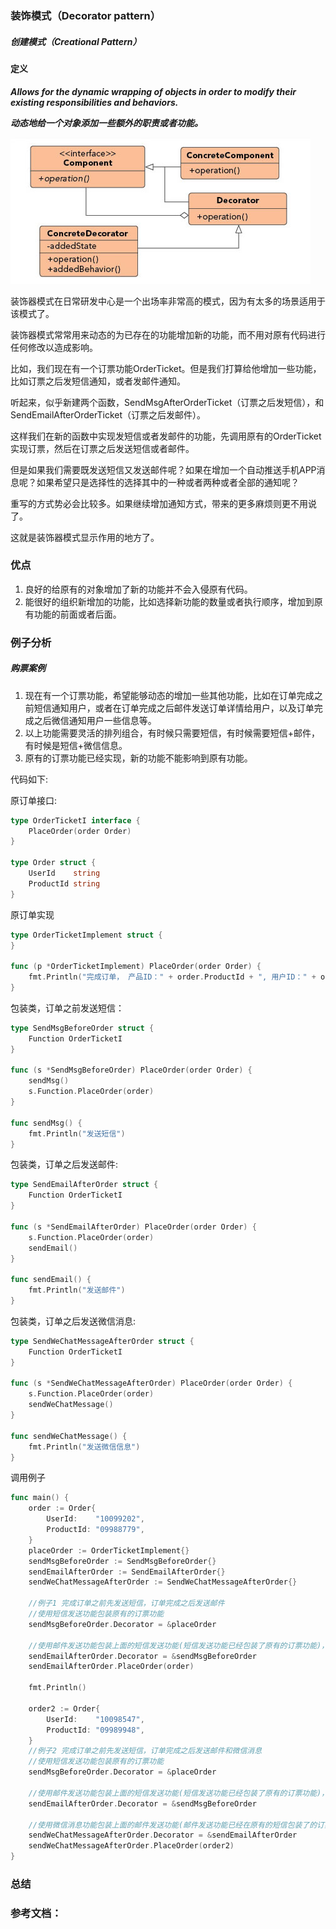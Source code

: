 ### 装饰模式（Decorator pattern）
 
##### 创建模式（Creational Pattern）
 
 
#### 定义
 
***Allows for the dynamic wrapping of objects in order to modify their existing responsibilities and behaviors.***
 
***动态地给一个对象添加一些额外的职责或者功能。***
 
![Decorator Pattern UML](https://github.com/nox60/go-design-pattern/blob/master/images/decorator_method.png)

装饰器模式在日常研发中心是一个出场率非常高的模式，因为有太多的场景适用于该模式了。

装饰器模式常常用来动态的为已存在的功能增加新的功能，而不用对原有代码进行任何修改以造成影响。

比如，我们现在有一个订票功能OrderTicket。但是我们打算给他增加一些功能，比如订票之后发短信通知，或者发邮件通知。

听起来，似乎新建两个函数，SendMsgAfterOrderTicket（订票之后发短信），和SendEmailAfterOrderTicket（订票之后发邮件）。

这样我们在新的函数中实现发短信或者发邮件的功能，先调用原有的OrderTicket实现订票，然后在订票之后发送短信或者邮件。

但是如果我们需要既发送短信又发送邮件呢？如果在增加一个自动推送手机APP消息呢？如果希望只是选择性的选择其中的一种或者两种或者全部的通知呢？

重写的方式势必会比较多。如果继续增加通知方式，带来的更多麻烦则更不用说了。

这就是装饰器模式显示作用的地方了。

### 优点
 
1. 良好的给原有的对象增加了新的功能并不会入侵原有代码。
2. 能很好的组织新增加的功能，比如选择新功能的数量或者执行顺序，增加到原有功能的前面或者后面。
 
### 例子分析
 
##### 购票案例

1. 现在有一个订票功能，希望能够动态的增加一些其他功能，比如在订单完成之前短信通知用户，或者在订单完成之后邮件发送订单详情给用户，以及订单完成之后微信通知用户一些信息等。
2. 以上功能需要灵活的排列组合，有时候只需要短信，有时候需要短信+邮件，有时候是短信+微信信息。
3. 原有的订票功能已经实现，新的功能不能影响到原有功能。

代码如下:

原订单接口:
```go
type OrderTicketI interface {
	PlaceOrder(order Order)
}

type Order struct {
	UserId    string
	ProductId string
}
```

原订单实现
```go
type OrderTicketImplement struct {
}

func (p *OrderTicketImplement) PlaceOrder(order Order) {
	fmt.Println("完成订单， 产品ID：" + order.ProductId + ", 用户ID：" + order.UserId)
}
```

包装类，订单之前发送短信：
```go
type SendMsgBeforeOrder struct {
	Function OrderTicketI
}

func (s *SendMsgBeforeOrder) PlaceOrder(order Order) {
	sendMsg()
	s.Function.PlaceOrder(order)
}

func sendMsg() {
	fmt.Println("发送短信")
}
```

包装类，订单之后发送邮件:
```go
type SendEmailAfterOrder struct {
	Function OrderTicketI
}

func (s *SendEmailAfterOrder) PlaceOrder(order Order) {
	s.Function.PlaceOrder(order)
	sendEmail()
}

func sendEmail() {
	fmt.Println("发送邮件")
}
```

包装类，订单之后发送微信消息:
```go
type SendWeChatMessageAfterOrder struct {
	Function OrderTicketI
}

func (s *SendWeChatMessageAfterOrder) PlaceOrder(order Order) {
	s.Function.PlaceOrder(order)
	sendWeChatMessage()
}

func sendWeChatMessage() {
	fmt.Println("发送微信信息")
}
```

调用例子
```go
func main() {
	order := Order{
		UserId:    "10099202",
		ProductId: "09988779",
	}
	placeOrder := OrderTicketImplement{}
	sendMsgBeforeOrder := SendMsgBeforeOrder{}
	sendEmailAfterOrder := SendEmailAfterOrder{}
	sendWeChatMessageAfterOrder := SendWeChatMessageAfterOrder{}

	//例子1 完成订单之前先发送短信，订单完成之后发送邮件
	//使用短信发送功能包装原有的订票功能
	sendMsgBeforeOrder.Decorator = &placeOrder

	//使用邮件发送功能包装上面的短信发送功能(短信发送功能已经包装了原有的订票功能)，这样一来，就会实现先发送短信，然后订票，然后发送邮件
	sendEmailAfterOrder.Decorator = &sendMsgBeforeOrder
	sendEmailAfterOrder.PlaceOrder(order)

	fmt.Println()

	order2 := Order{
		UserId:    "10098547",
		ProductId: "09989948",
	}
	//例子2 完成订单之前先发送短信，订单完成之后发送邮件和微信消息
	//使用短信发送功能包装原有的订票功能
	sendMsgBeforeOrder.Decorator = &placeOrder

	//使用邮件发送功能包装上面的短信发送功能(短信发送功能已经包装了原有的订票功能)，这样一来，就会实现先发送短信，然后订票，然后发送邮件
	sendEmailAfterOrder.Decorator = &sendMsgBeforeOrder

	//使用微信消息功能包装上面的邮件发送功能(邮件发送功能已经在原有的短信包装了的订票功能上进行了包装)
	sendWeChatMessageAfterOrder.Decorator = &sendEmailAfterOrder
	sendWeChatMessageAfterOrder.PlaceOrder(order2)
}
```



### 总结
 
### 参考文档：
